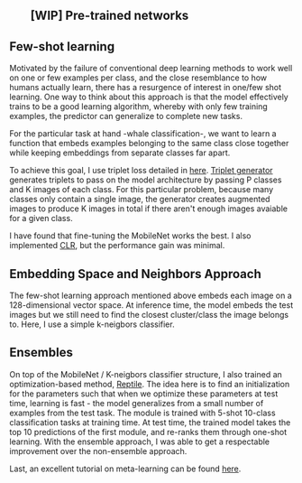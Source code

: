 `   `
[WIP]
Pre-trained networks
-----------------



Few-shot learning
-----------------
Motivated by the failure of conventional deep learning methods to work well on one or few examples per class, and the
close resemblance to how humans actually learn, there has a resurgence of interest in one/few shot learning. One way to 
think about this approach is that the model effectively trains to be a good learning algorithm, whereby with only few 
training examples, the predictor can generalize to complete new tasks. 

For the particular task at hand -whale classification-, we want to learn a function that embeds examples
belonging to the same class close together while keeping embeddings from separate classes far apart.

To achieve this goal, I use triplet loss detailed in [here](https://arxiv.org/abs/1703.07737). 
[Triplet generator](https://github.com/dzorlu/humpback_whales/blob/master/data/triplet_generator.py) generates triplets 
to pass on the model architecture by passing P classes and K images of each class. 
For this particular problem, because many classes only contain a single image, the generator creates augmented images 
to produce K images in total if there aren't enough images avaiable for a given class.

I have found that fine-tuning the MobileNet works the best. I also implemented [CLR](https://arxiv.org/abs/1506.01186), 
but the performance gain was minimal. 

Embedding Space and Neighbors Approach
--------------------------------------
The few-shot learning approach mentioned above embeds each image on a 128-dimensional vector space. 
At inference time, the model embeds the test images but we still need to find the closest cluster/class
 the image belongs to. Here, I use a simple k-neigbors classifier. 


Ensembles
---------
On top of the MobileNet / K-neigbors classifier structure, I also trained an optimization-based method, 
[Reptile](https://arxiv.org/abs/1803.02999). The idea here is to find an initialization for the parameters such that
when we optimize these parameters at test time, learning is fast - the model generalizes from a small number of examples
 from the test task. The module is trained with 5-shot 10-class classification tasks at training time. At test time,
 the trained model takes the top 10 predictions of the first module, and re-ranks them through one-shot learning.
 With the ensemble approach, I was able to get a respectable improvement over the non-ensemble approach. 
 

Last, an excellent tutorial on meta-learning can be found [here](https://lilianweng.github.io/lil-log/2018/11/30/meta-learning.html).
